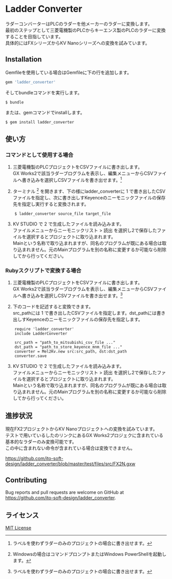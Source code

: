 # Ladder Converter

ラダーコンバーターはPLCのラダーを他メーカーのラダーに変換します。  
最初のステップとして三菱電機製のPLCからキーエンス製のPLCのラダーに変換することを目指しています。  
具体的にはFXシリーズからKV Nanoシリーズへの変換を試みています。

## Installation

Gemfileを使用している場合はGemfileに下の行を追加します。

```ruby
gem 'ladder_converter'
```

そしてbundleコマンドを実行します。

    $ bundle

または、gemコマンドでinstallします。

    $ gem install ladder_converter

## 使い方

### コマンドとして使用する場合

1. 三菱電機製のPLCプロジェクトをCSVファイルに書き出します。  
  GX Works2で該当ラダーブログラムを表示し、編集メニューからCSVファイルへ書き込みを選択しCSVファイルを書き出せます。[^1]
  
2. ターミナル [^2] を開きます、下の様にladder_converterに 1 で書き出したCSVファイルを指定し、次に書き出しすKeyenceのニーモニックファイルの保存先を指定し実行すると変換されます。

```
    $ ladder_converter source_file target_file
```

3. KV STUDIO で 2 で生成したファイルを読み込みます。  
  ファイルメニューからニーモニックリスト > 読出 を選択し2で保存したファイルを選択するとプロジェクトに取り込まれます。  
  Mainという名称で取り込まれますが、同名のプログラムが既にある場合は取り込まれません。元のMainプログラムを別の名称に変更するか可能なら削除してから行ってください。

### Rubyスクリプトで変換する場合

1. 三菱電機製のPLCプロジェクトをCSVファイルに書き出します。  
  GX Works2で該当ラダーブログラムを表示し、編集メニューからCSVファイルへ書き込みを選択しCSVファイルを書き出せます。[^1]  

2. 下のコードを記述すると変換できます。  
  src_pathには 1 で書き出したCSVファイルを指定します。dst_pathには書き出しすKeyenceのニーモニックファイルの保存先を指定します。
  
```
    require 'ladder_converter'
    include LadderConverter

    src_path = "path_to_mitsubishi_csv_file ..."
    dst_path = "path_to_store_keyence_mnm_file ..."
    converter = Mel2Kv.new src:src_path, dst:dst_path
    converter.save
```

3. KV STUDIO で 2 で生成したファイルを読み込みます。  
  ファイルメニューからニーモニックリスト > 読出 を選択し2で保存したファイルを選択するとプロジェクトに取り込まれます。  
  Mainという名称で取り込まれますが、同名のプログラムが既にある場合は取り込まれません。元のMainプログラムを別の名称に変更するか可能なら削除してから行ってください。

## 進捗状況

現在FX2プロジェクトからKV Nanoプロジェクトへの変換を試みています。  
テストで用いているしたのリンクにあるGX Works2プロジェクに含まれている基本的なラダーのみ変換可能です。  
この中に含まれない命令が含まれている場合は変換できません。  

https://github.com/ito-soft-design/ladder_converter/blob/master/test/files/src/FX2N.gxw

## Contributing

Bug reports and pull requests are welcome on GitHub at https://github.com/ito-soft-design/ladder_converter.


## ライセンス

[MIT License](http://opensource.org/licenses/MIT)


[^1]: ラベルを使わずラダーのみのプロジェクトの場合に書き出せます。
[^2]: Windowsの場合はコマンドプロンプトまたはWindows PowerShellを起動します。